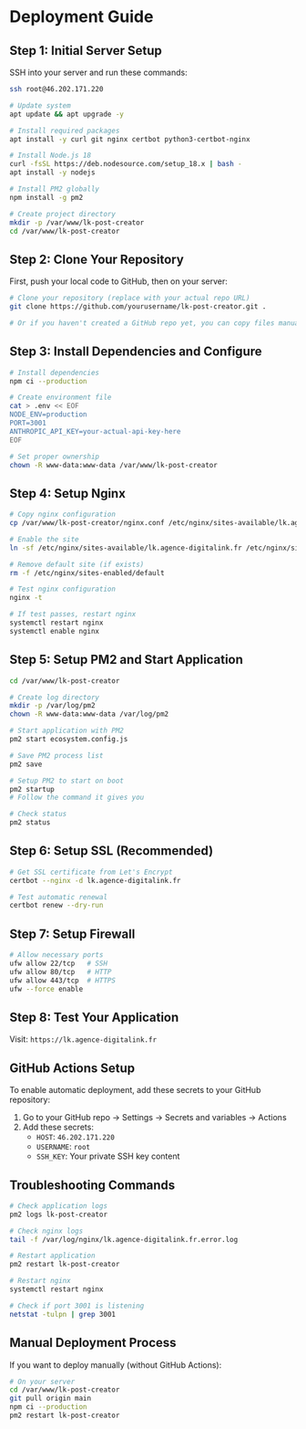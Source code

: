 # Deployment Guide

## Step 1: Initial Server Setup

SSH into your server and run these commands:

```bash
ssh root@46.202.171.220

# Update system
apt update && apt upgrade -y

# Install required packages
apt install -y curl git nginx certbot python3-certbot-nginx

# Install Node.js 18
curl -fsSL https://deb.nodesource.com/setup_18.x | bash -
apt install -y nodejs

# Install PM2 globally
npm install -g pm2

# Create project directory
mkdir -p /var/www/lk-post-creator
cd /var/www/lk-post-creator
```

## Step 2: Clone Your Repository

First, push your local code to GitHub, then on your server:

```bash
# Clone your repository (replace with your actual repo URL)
git clone https://github.com/yourusername/lk-post-creator.git .

# Or if you haven't created a GitHub repo yet, you can copy files manually
```

## Step 3: Install Dependencies and Configure

```bash
# Install dependencies
npm ci --production

# Create environment file
cat > .env << EOF
NODE_ENV=production
PORT=3001
ANTHROPIC_API_KEY=your-actual-api-key-here
EOF

# Set proper ownership
chown -R www-data:www-data /var/www/lk-post-creator
```

## Step 4: Setup Nginx

```bash
# Copy nginx configuration
cp /var/www/lk-post-creator/nginx.conf /etc/nginx/sites-available/lk.agence-digitalink.fr

# Enable the site
ln -sf /etc/nginx/sites-available/lk.agence-digitalink.fr /etc/nginx/sites-enabled/

# Remove default site (if exists)
rm -f /etc/nginx/sites-enabled/default

# Test nginx configuration
nginx -t

# If test passes, restart nginx
systemctl restart nginx
systemctl enable nginx
```

## Step 5: Setup PM2 and Start Application

```bash
cd /var/www/lk-post-creator

# Create log directory
mkdir -p /var/log/pm2
chown -R www-data:www-data /var/log/pm2

# Start application with PM2
pm2 start ecosystem.config.js

# Save PM2 process list
pm2 save

# Setup PM2 to start on boot
pm2 startup
# Follow the command it gives you

# Check status
pm2 status
```

## Step 6: Setup SSL (Recommended)

```bash
# Get SSL certificate from Let's Encrypt
certbot --nginx -d lk.agence-digitalink.fr

# Test automatic renewal
certbot renew --dry-run
```

## Step 7: Setup Firewall

```bash
# Allow necessary ports
ufw allow 22/tcp   # SSH
ufw allow 80/tcp   # HTTP
ufw allow 443/tcp  # HTTPS
ufw --force enable
```

## Step 8: Test Your Application

Visit: `https://lk.agence-digitalink.fr`

## GitHub Actions Setup

To enable automatic deployment, add these secrets to your GitHub repository:

1. Go to your GitHub repo → Settings → Secrets and variables → Actions
2. Add these secrets:
   - `HOST`: `46.202.171.220`
   - `USERNAME`: `root`
   - `SSH_KEY`: Your private SSH key content

## Troubleshooting Commands

```bash
# Check application logs
pm2 logs lk-post-creator

# Check nginx logs
tail -f /var/log/nginx/lk.agence-digitalink.fr.error.log

# Restart application
pm2 restart lk-post-creator

# Restart nginx
systemctl restart nginx

# Check if port 3001 is listening
netstat -tulpn | grep 3001
```

## Manual Deployment Process

If you want to deploy manually (without GitHub Actions):

```bash
# On your server
cd /var/www/lk-post-creator
git pull origin main
npm ci --production
pm2 restart lk-post-creator
```